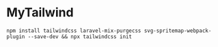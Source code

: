 # MyTailwind

```
npm install tailwindcss laravel-mix-purgecss svg-spritemap-webpack-plugin --save-dev && npx tailwindcss init 
```